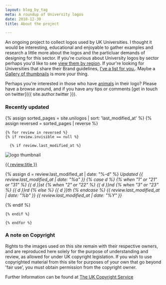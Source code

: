 ```yaml
---
layout: blog_by_tag
meta: A roundup of University logos
date: 2018-12-30
title: About the project

---
```


An ongoing project to collect logos used by UK Universities. I thought it would be interesting, educational and enjoyable to gather examples and research a little more about the logos and the particluar demands of designing for this sector. If you're curious about University logos by sector perhaps you'd like to see [view them by region][regions]. If your're looking for Universities that share their Brand guidelines, [I've a list for you.][brand]. Maybe a [Gallery of thumbnails][thumbs] is more your thing.

Perhaps you're interested in those who have [animals][animals] in their logo? Please have a browse around, and if you have any tips or comments [get in touch on twitter]({{ site.author.twitter }}).

### Recently updated

{% assign sorted_pages = site.unilogos | sort: 'last_modified_at'  %}
  {% assign reversed = sorted_pages | reverse %}

	{% for review in reversed %}
	{% if review.invisible == null %}

      {% if review.last_modified_at %}
  <div class="Media Media--center">
  <img class="Media-figure" src="/images/unilogos/thumbs/{{ review.image}}" alt="logo thumbnail">
  <p class="Media-body">
  <a href="{{ site.baseurl }}{{ review.url }}">{{ review.title }}</a>
     

  {% assign d = review.last_modified_at | date: "%-d" %}
  <em>
    Updated
      {{ review.last_modified_at | date: "%a" }}
      {% case d %}
        {% when "1" or "21" or "31" %}
          {{ d }}st
        {% when "2" or "22" %}
          {{ d }}nd
        {% when "3" or "23" %}
          {{ d }}rd
        {% else %}
          {{ d }}th
      {% endcase %}
    {{ review.last_modified_at | date: "%b" }}
    {{ review.last_modified_at | date: "%Y" }}
    </em>
    </p>
  </div>
{% endif %}
  

	{% endif %}

	{% endfor %}




### A note on Copyright

Rights to the images used on this site remain with their respective owners, and are reproduced here solely for the purpose of understanding and review, as allowed for under UK copyright legislation. If you wish to use copyrighted material from this site for purposes of your own that go beyond 'fair use', you must obtain permission from the copyright owner.

Further Information can be found at [The UK Copyright Service](http://www.copyrightservice.co.uk/copyright/p09_fair_use)

[regions]: /unilogos/regions/
[brand]: /unilogos/brand/
[thumbs]: /unilogos/gallery
[animals]: /unilogos/animal